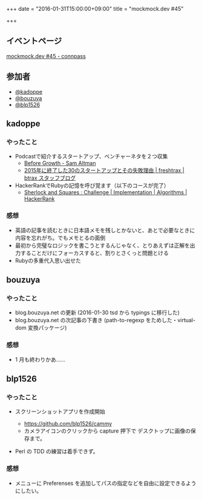 +++
date = "2016-01-31T15:00:00+09:00"
title = "mockmock.dev #45"

+++

## イベントページ
[mockmock.dev #45 - connpass](http://mockmock.connpass.com/event/25651/)

## 参加者

* [@kadoppe](https://twitter.com/kadoppe)
* [@bouzuya](https://twitter.com/bouzuya)
* [@blp1526](https://twitter.com/blp1526)

## kadoppe
### やったこと
* Podcastで紹介するスタートアップ、ベンチャーネタを２つ収集
  * [Before Growth - Sam Altman](http://blog.samaltman.com/before-growth)
  * [2015年に終了した30のスタートアップとその失敗理由 | freshtrax | btrax スタッフブログ](http://blog.btrax.com/jp/2015/12/24/fail2015/)
* HackerRankでRubyの記憶を呼び覚ます（以下のコースが完了）
  * [Sherlock and Squares : Challenge | Implementation | Algorithms | HackerRank](https://www.hackerrank.com/challenges/sherlock-and-squares)

### 感想
* 英語の記事を読むときに日本語メモを残しとかないと、あとで必要なときに内容を忘れがち。でもメモとるの面倒
* 最初から完璧なロジックを書こうとするんじゃなく、とりあえずは正解を出力することだけにフォーカスすると、割りとさくっと問題とける
* Rubyの多重代入思い出せた

## bouzuya
### やったこと
- blog.bouzuya.net の更新 (2016-01-30 tsd から typings に移行した)
- blog.bouzuya.net の次記事の下書き (path-to-regexp をためした・virtual-dom 変換パッケージ)

### 感想
- 1 月も終わりかあ……

## blp1526
### やったこと
* スクリーンショットアプリを作成開始
  * https://github.com/blp1526/cammy
  * カメラアイコンのクリックから capture 押下で デスクトップに画像の保存まで。

* Perl の TDD の練習は着手できず。

### 感想
* メニューに Preferenses を追加してパスの指定などを自由に設定できるようにしたい。

